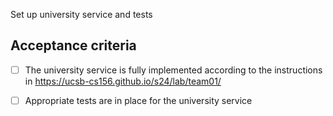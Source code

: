 Set up university service and tests

## Acceptance criteria

- [ ] The university service is fully implemented according to the instructions in <https://ucsb-cs156.github.io/s24/lab/team01/>
- [ ] Appropriate tests are in place for the university service

